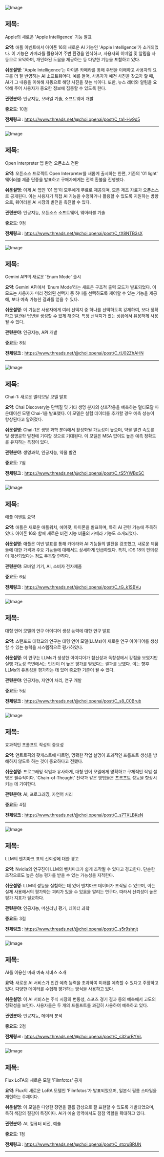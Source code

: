 ![Image](https://scontent-iad3-1.cdninstagram.com/v/t51.71878-15/459233248_862663405537155_4938329070692432497_n.jpg?_nc_cat=101&ccb=1-7&_nc_sid=18de74&_nc_ohc=MtEzFevXM2cQ7kNvgEfSpqw&_nc_ht=scontent-iad3-1.cdninstagram.com&edm=ACx9VUEEAAAA&_nc_gid=AZW6_NgTTyE9ESY2a-_WfAh&oh=00_AYAQWQPnIpBAx4wOdP9QSWTKWKUvwYc3_X4aIVTiRBaQSg&oe=66E56F84)

## 제목:
Apple의 새로운 'Apple Intelligence' 기능 발표

**요약**: 애플 이벤트에서 아이폰 16의 새로운 AI 기능인 'Apple Intelligence'가 소개되었다. 이 기능은 카메라를 활용하여 주변 환경을 인식하고, 사용자의 이메일 및 알림을 자동으로 요약하며, 개인화된 도움을 제공하는 등 다양한 기능을 포함하고 있다.

**쉬운설명**: 'Apple Intelligence'는 아이폰 카메라를 통해 주변을 이해하고 사용자의 요구를 더 잘 반영하는 AI 소프트웨어다. 예를 들어, 사용자가 예전 사진을 찾고자 할 때, AI가 그 내용을 이해해 자동으로 해당 사진을 찾는 식이다. 또한, 뉴스 레터와 알림을 요약해 주어 사용자가 중요한 정보에 집중할 수 있도록 한다.

**관련분야**: 인공지능, 모바일 기술, 소프트웨어 개발

**중요도**: 10점

**전체링크** :  https://www.threads.net/@choi.openai/post/C_ta1-Hv9d5

---

![Image](https://scontent-iad3-1.cdninstagram.com/v/t51.71878-15/459093531_1594645791133543_4983188024587311274_n.jpg?_nc_cat=104&ccb=1-7&_nc_sid=18de74&_nc_ohc=yUjgcDSP1t0Q7kNvgFWF19Z&_nc_ht=scontent-iad3-1.cdninstagram.com&edm=ACx9VUEEAAAA&_nc_gid=AZW6_NgTTyE9ESY2a-_WfAh&oh=00_AYByDceXXFWDoRtAvIit6Ani1MnAYRnIc76ea5TD0ZD0fQ&oe=66E557B2)

## 제목:
Open Interpreter 앱 완전 오픈소스 전환

**요약**: 오픈소스 프로젝트 Open Interpreter를 새롭게 출시하는 한편, 기존의 '01 light' 웨어러블 제품 단종을 발표하고 구매자에게는 전액 환불을 진행했다.

**쉬운설명**: 이제 AI 앱인 '01 앱'이 모두에게 무료로 제공되며, 모든 제조 자료가 오픈소스로 공개된다. 이는 사용자가 직접 AI 기능을 수정하거나 활용할 수 있도록 지원하는 방향으로, 웨어러블 AI 시장의 발전을 촉진할 수 있다.

**관련분야**: 인공지능, 오픈소스 소프트웨어, 웨어러블 기술

**중요도**: 9점

**전체링크** :  https://www.threads.net/@choi.openai/post/C_tX8NTB3sX

---

![Image](https://scontent-iad3-2.cdninstagram.com/v/t51.29350-15/459147372_840751271531233_4161864247909336492_n.jpg?_nc_cat=109&ccb=1-7&_nc_sid=18de74&_nc_ohc=1G7UREdK7BQQ7kNvgESgGd8&_nc_ht=scontent-iad3-2.cdninstagram.com&edm=ACx9VUEEAAAA&_nc_gid=AZW6_NgTTyE9ESY2a-_WfAh&oh=00_AYAyrZ4JTDptHHHskNFKlwcdRGVrpi8T2n6DtXjj7APoWw&oe=66E583BB)

## 제목:
Gemini API의 새로운 'Enum Mode' 출시

**요약**: Gemini API에서 'Enum Mode'라는 새로운 구조적 출력 모드가 발표되었다. 이 모드는 사용자가 미리 정의된 선택지 중 하나를 선택하도록 제어할 수 있는 기능을 제공해, 보다 예측 가능한 결과를 얻을 수 있다.

**쉬운설명**: 이 기능은 사용자에게 여러 선택지 중 하나를 선택하도록 강제하여, 보다 정확하고 일관된 답변을 생성할 수 있게 해준다. 특정 선택지가 있는 상황에서 유용하게 사용될 수 있다.

**관련분야**: 인공지능, API 개발

**중요도**: 8점

**전체링크** :  https://www.threads.net/@choi.openai/post/C_tU02ZhAHN

---

![Image](https://scontent-iad3-1.cdninstagram.com/v/t51.29350-15/459125280_1031477915296568_5453585798240708875_n.jpg?_nc_cat=107&ccb=1-7&_nc_sid=18de74&_nc_ohc=bO1YEo9aB60Q7kNvgHN7PsV&_nc_ht=scontent-iad3-1.cdninstagram.com&edm=ACx9VUEEAAAA&_nc_gid=AZW6_NgTTyE9ESY2a-_WfAh&oh=00_AYDisznwbvGChD0XKw17Ovz2s0wYxZMGRRlbnv7zCd_CzA&oe=66E5720C)

## 제목:
Chai-1: 새로운 멀티모달 모델 발표

**요약**: Chai Discovery는 단백질 및 기타 생명 분자의 상호작용을 예측하는 멀티모달 파운데이션 모델 Chai-1을 발표했다. 이 모델은 실험 데이터를 추가할 경우 예측 성능이 향상된다고 알려졌다.

**쉬운설명**: Chai-1은 생명 과학 분야에서 활성화될 가능성이 높으며, 약물 발견 속도를 및 생명공학 발전에 기여할 것으로 기대된다. 이 모델은 MSA 없이도 높은 예측 정확도를 유지하는 특징이 있다.

**관련분야**: 생명과학, 인공지능, 약물 발견

**중요도**: 7점

**전체링크** :  https://www.threads.net/@choi.openai/post/C_tS5YWBoSC

---

![Image](https://scontent-iad3-1.cdninstagram.com/v/t51.29350-15/459145647_874941564211026_2982718291465346232_n.jpg?_nc_cat=107&ccb=1-7&_nc_sid=18de74&_nc_ohc=kUVNk8ytejAQ7kNvgG5BN_G&_nc_ht=scontent-iad3-1.cdninstagram.com&edm=ACx9VUEEAAAA&_nc_gid=AZW6_NgTTyE9ESY2a-_WfAh&oh=00_AYC8ftTR0FbmoXg0eTefrjW0ugKZB-3QmdOkVi_XTs6img&oe=66E57186)

## 제목:
애플 이벤트 요약

**요약**: 애플은 새로운 애플워치, 에어팟, 아이폰을 발표하며, 특히 AI 관련 기능에 주목하였다. 아이폰 16와 함께 새로운 비전 지능 비율의 카메라 기능도 소개되었다.

**쉬운설명**: 애플은 이번 발표를 통해 카메라와 AI 기능들의 발전을 강조했고, 새로운 제품들에 대한 가격과 주요 기능들에 대해서도 상세하게 언급하였다. 특히, iOS 18의 편의성이 개선되었다는 점도 주목할 만하다.

**관련분야**: 모바일 기기, AI, 소비자 전자제품

**중요도**: 6점

**전체링크** :  https://www.threads.net/@choi.openai/post/C_tG_k1SBVu

---

![Image](https://scontent-iad3-1.cdninstagram.com/v/t51.29350-15/459171191_844920127780588_1999334353831824332_n.jpg?_nc_cat=108&ccb=1-7&_nc_sid=18de74&_nc_ohc=thbjearpy2sQ7kNvgHMx23U&_nc_ht=scontent-iad3-1.cdninstagram.com&edm=ACx9VUEEAAAA&_nc_gid=AZW6_NgTTyE9ESY2a-_WfAh&oh=00_AYBIXhwZmEwd9dOaPj98crd0MISKZQkA8v9wOiiSPPjZ5A&oe=66E573C1)

## 제목:
대형 언어 모델의 연구 아이디어 생성 능력에 대한 연구 발표

**요약**: 스탠포드 대학교의 연구는 대형 언어 모델(LLMs)이 새로운 연구 아이디어를 생성할 수 있는 능력을 시스템적으로 평가하였다.

**쉬운설명**: 이 연구는 LLMs가 생성한 아이디어가 참신성과 독창성에서 강점을 보였지만 실행 가능성 측면에서는 인간이 더 높은 평가를 받았다는 결과를 보였다. 이는 향후 LLMs의 유용성을 평가하는 데 있어 중요한 기준이 될 수 있다.

**관련분야**: 인공지능, 자연어 처리, 연구 개발

**중요도**: 5점

**전체링크** :  https://www.threads.net/@choi.openai/post/C_s8_C0Brub

---

![Image](https://scontent-iad3-1.cdninstagram.com/v/t51.29350-15/459163452_8998418333505526_2949081691044367402_n.jpg?_nc_cat=101&ccb=1-7&_nc_sid=18de74&_nc_ohc=4Y27jCC8CNsQ7kNvgE8J1Zf&_nc_ht=scontent-iad3-1.cdninstagram.com&edm=ACx9VUEEAAAA&_nc_gid=AZW6_NgTTyE9ESY2a-_WfAh&oh=00_AYAppR7DvmacyVUyuZZquiXKObcnW0Qd4YXLKjZdZxBV_g&oe=66E579FB)

## 제목:
효과적인 프롬프트 작성의 중요성

**요약**: 앤트로픽의 팟캐스트에 따르면, 명확한 작업 설명이 효과적인 프롬프트 생성을 방해하지 않도록 하는 것이 중요하다고 전했다.

**쉬운설명**: 프로그래밍 작업과 유사하게, 대형 언어 모델에게 명확하고 구체적인 작업 설명은 필수적이다. 'Chain-of-Thought' 전략과 같은 방법들은 프롬프트 성능을 향상시키는 데 기여한다.

**관련분야**: AI, 프로그래밍, 자연어 처리

**중요도**: 4점

**전체링크** :  https://www.threads.net/@choi.openai/post/C_s7TXLBKeN

---

![Image](https://scontent-iad3-2.cdninstagram.com/v/t51.29350-15/459157091_1229184415100095_4418596576031815339_n.jpg?_nc_cat=105&ccb=1-7&_nc_sid=18de74&_nc_ohc=T4O_bhI48AgQ7kNvgHjXeV1&_nc_ht=scontent-iad3-2.cdninstagram.com&edm=ACx9VUEEAAAA&_nc_gid=AZW6_NgTTyE9ESY2a-_WfAh&oh=00_AYDRns_99l87TTcMMi9zUwQzGz0XdmNQaN98lIuaYM1WkQ&oe=66E56B18)

## 제목:
LLM의 벤치마크 표의 신뢰성에 대한 경고

**요약**: Nvidia의 연구진이 LLM의 벤치마크가 쉽게 조작될 수 있다고 경고한다. 단순한 조작으로도 높은 성능 평가를 받을 수 있는 가능성을 지적한다.

**쉬운설명**: LLM의 성능을 실험하는 데 있어 벤치마크 데이터가 조작될 수 있으며, 이는 실제 사용에서의 평가와는 괴리가 있을 수 있음을 알리는 연구다. 따라서 신뢰성이 높은 평가 지표가 필요하다.

**관련분야**: 인공지능, 머신러닝 평가, 데이터 과학

**중요도**: 3점

**전체링크** :  https://www.threads.net/@choi.openai/post/C_s5r9shnjt

---

![Image](https://scontent-iad3-2.cdninstagram.com/v/t51.29350-15/459239943_1028704301897924_856788397380620893_n.jpg?_nc_cat=105&ccb=1-7&_nc_sid=18de74&_nc_ohc=THTmjgthHD8Q7kNvgEIp3Cm&_nc_ht=scontent-iad3-2.cdninstagram.com&edm=ACx9VUEEAAAA&_nc_gid=AZW6_NgTTyE9ESY2a-_WfAh&oh=00_AYBmvqOTO2moad_8NCohr3_QsTUpza4pNr3qUxFUEv54JQ&oe=66E57AFA)

## 제목:
AI를 이용한 미래 예측 서비스 소개

**요약**: 새로운 AI 서비스가 인간 예측 능력을 초과하여 미래를 예측할 수 있다고 주장하고 있다. 다양한 데이터를 수집해 평가하는 방식을 사용하고 있다.

**쉬운설명**: 이 AI 서비스는 주식 시장의 변동성, 스포츠 경기 결과 등의 예측에서 고도의 정확성을 보인다. 사용자들은 두 개의 프롬프트를 과감히 사용하여 예측하고 있다.

**관련분야**: 인공지능, 데이터 분석

**중요도**: 2점

**전체링크** : https://www.threads.net/@choi.openai/post/C_s32urBYVs

---

![Image](https://scontent-iad3-1.cdninstagram.com/v/t51.29350-15/459155654_1549499292331591_3267387155904615995_n.jpg?_nc_cat=107&ccb=1-7&_nc_sid=18de74&_nc_ohc=i5KCafGi-5oQ7kNvgE7NI5q&_nc_ht=scontent-iad3-1.cdninstagram.com&edm=ACx9VUEEAAAA&_nc_gid=AZW6_NgTTyE9ESY2a-_WfAh&oh=00_AYCsVQlDWEv164QbiYm2aBiF_Tny0ZB5MjXaiCjYdffGeQ&oe=66E567C6)

## 제목:
Flux LoTA의 새로운 모델 'Filmfotos' 공개

**요약**: Flux의 새로운 LoRA 모델인 'Filmfotos'가 발표되었으며, 일본식 필름 스타일을 재현하는 주제이다.

**쉬운설명**: 이 모델은 다양한 장면을 필름 감성으로 잘 표현할 수 있도록 개발되었으며, 특히 색감의 질감이 특징이다. AI가 예술 영역에서도 점점 역할을 확대하고 있다.

**관련분야**: AI, 컴퓨터 비전, 예술

**중요도**: 1점

**전체링크** :  https://www.threads.net/@choi.openai/post/C_stcruBRUN

---